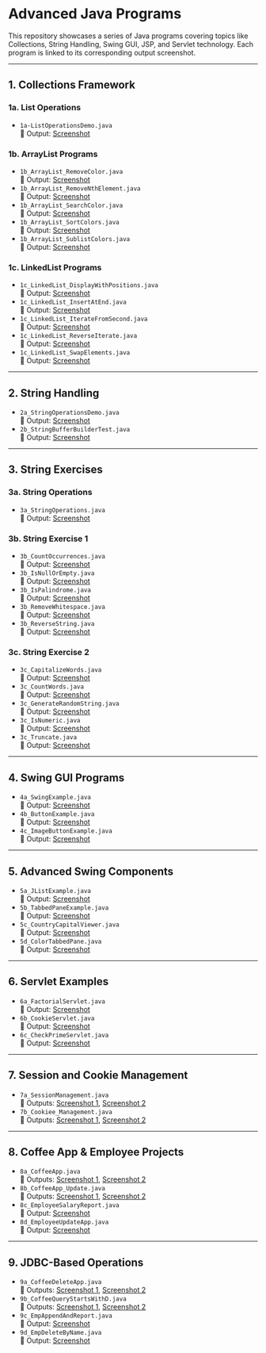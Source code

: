 # Advanced Java Programs

This repository showcases a series of Java programs covering topics like Collections, String Handling, Swing GUI, JSP, and Servlet technology. Each program is linked to its corresponding output screenshot.

---

## 1. Collections Framework

### 1a. List Operations
- `1a-ListOperationsDemo.java`  
  📸 Output: [Screenshot](https://github.com/Karthikrajaurs/Advanced_Java/blob/main/Screenshot-AddingElementsArrayListAndLinkedList.java.png)

### 1b. ArrayList Programs
- `1b_ArrayList_RemoveColor.java`  
  📸 Output: [Screenshot](https://github.com/Karthikrajaurs/Advanced_Java/blob/main/Screenshot-1b.%20Array%20List%20program5.png)  
- `1b_ArrayList_RemoveNthElement.java`  
  📸 Output: [Screenshot](https://github.com/Karthikrajaurs/Advanced_Java/blob/main/Screenshot-1b.Array%20List%20Program2.png)  
- `1b_ArrayList_SearchColor.java`  
  📸 Output: [Screenshot](https://github.com/Karthikrajaurs/Advanced_Java/blob/main/Screenshot-1b.%20Array%20List%20program1.png)  
- `1b_ArrayList_SortColors.java`  
  📸 Output: [Screenshot](https://github.com/Karthikrajaurs/Advanced_Java/blob/main/Screenshot-1b.%20Array%20List%20program3.png)  
- `1b_ArrayList_SublistColors.java`  
  📸 Output: [Screenshot](https://github.com/Karthikrajaurs/Advanced_Java/blob/main/Screenshot-1b.%20Array%20List%20program4.png)

### 1c. LinkedList Programs
- `1c_LinkedList_DisplayWithPositions.java`  
  📸 Output: [Screenshot](https://github.com/Karthikrajaurs/Advanced_Java/blob/main/Screenshot-1c_LinkedList_ElementWithPosition.png)  
- `1c_LinkedList_InsertAtEnd.java`  
  📸 Output: [Screenshot](https://github.com/Karthikrajaurs/Advanced_Java/blob/main/Screenshot-1c_LinkedList_OfferLast.png)  
- `1c_LinkedList_IterateFromSecond.java`  
  📸 Output: [Screenshot](https://github.com/Karthikrajaurs/Advanced_Java/blob/main/Screenshot-1c_LinkedList_IterationFromSecond.png)  
- `1c_LinkedList_ReverseIterate.java`  
  📸 Output: [Screenshot](https://github.com/Karthikrajaurs/Advanced_Java/blob/main/Screenshot-1c_LinkedList_ReverseIteration.png)  
- `1c_LinkedList_SwapElements.java`  
  📸 Output: [Screenshot](https://github.com/Karthikrajaurs/Advanced_Java/blob/main/Screenshot-1c_LinkedList_SwapElements.png)

---

## 2. String Handling

- `2a_StringOperationsDemo.java`  
  📸 Output: [Screenshot](https://github.com/Karthikrajaurs/Advanced_Java/blob/main/Screenshot-2a_MapInterfaceDemo.png)  
- `2b_StringBufferBuilderTest.java`  
  📸 Output: [Screenshot](https://github.com/Karthikrajaurs/Advanced_Java/blob/main/Screenshot-2b_String_PerformanceTest.png)

---

## 3. String Exercises

### 3a. String Operations
- `3a_StringOperations.java`  
  📸 Output: [Screenshot](https://github.com/Karthikrajaurs/Advanced_Java/blob/main/Screenshot-3a_StringHandlingDemo.png)

### 3b. String Exercise 1
- `3b_CountOccurrences.java`  
  📸 Output: [Screenshot](https://github.com/Karthikrajaurs/Advanced_Java/blob/main/Screenshot-3b_String_SubstringCount.png)  
- `3b_IsNullOrEmpty.java`  
  📸 Output: [Screenshot](https://github.com/Karthikrajaurs/Advanced_Java/blob/main/Screenshot-3b_String_IsNullOrEmptyCheck.png)  
- `3b_IsPalindrome.java`  
  📸 Output: [Screenshot](https://github.com/Karthikrajaurs/Advanced_Java/blob/main/Screenshot-3b_String_PalindromeCheck.png)  
- `3b_RemoveWhitespace.java`  
  📸 Output: [Screenshot](https://github.com/Karthikrajaurs/Advanced_Java/blob/main/Screenshot-3b_String_RemoveWhitespace.png)  
- `3b_ReverseString.java`  
  📸 Output: [Screenshot](https://github.com/Karthikrajaurs/Advanced_Java/blob/main/Screenshot-3b_exp3.png)

### 3c. String Exercise 2
- `3c_CapitalizeWords.java`  
  📸 Output: [Screenshot](https://github.com/Karthikrajaurs/Advanced_Java/blob/main/Screenshot-3c_String_CapitalizeEachWord.png)  
- `3c_CountWords.java`  
  📸 Output: [Screenshot](https://github.com/Karthikrajaurs/Advanced_Java/blob/main/Screenshot-3c_String_WordCounter.png)  
- `3c_GenerateRandomString.java`  
  📸 Output: [Screenshot](https://github.com/Karthikrajaurs/Advanced_Java/blob/main/Screenshot-3c_String_RandomStringGenerator.png)  
- `3c_IsNumeric.java`  
  📸 Output: [Screenshot](https://github.com/Karthikrajaurs/Advanced_Java/blob/main/Screenshot-3c_String_NumericCheck.png)  
- `3c_Truncate.java`  
  📸 Output: [Screenshot](https://github.com/Karthikrajaurs/Advanced_Java/blob/main/Screenshot-3c_String_TruncateString.png)

---

## 4. Swing GUI Programs

- `4a_SwingExample.java`  
  📸 Output: [Screenshot](https://github.com/Karthikrajaurs/Advanced_Java/blob/main/Screenshot-4a_Swings_SwingExample.png)  
- `4b_ButtonExample.java`  
  📸 Output: [Screenshot](https://github.com/Karthikrajaurs/Advanced_Java/blob/main/Screenshot-4b_Swings_ButtonExample.png)  
- `4c_ImageButtonExample.java`  
  📸 Output: [Screenshot](https://github.com/Karthikrajaurs/Advanced_Java/blob/main/Screenshot-4c_Swings_ImageButtonExample.png)

---

## 5. Advanced Swing Components

- `5a_JListExample.java`  
  📸 Output: [Screenshot](https://github.com/Karthikrajaurs/Advanced_Java/blob/main/Screenshot-5a_Swings_JListExample.png)  
- `5b_TabbedPaneExample.java`  
  📸 Output: [Screenshot](https://github.com/Karthikrajaurs/Advanced_Java/blob/main/Screenshot-5b_Swings_TabbedPaneExample.png)  
- `5c_CountryCapitalViewer.java`  
  📸 Output: [Screenshot](https://github.com/Karthikrajaurs/Advanced_Java/blob/main/Screenshot-5c_Swings_CountryCapitalList.png)  
- `5d_ColorTabbedPane.java`  
  📸 Output: [Screenshot](https://github.com/Karthikrajaurs/Advanced_Java/blob/main/Screenshot-5d_Swings_ColorTabbedPane.png)

---

## 6. Servlet Examples

- `6a_FactorialServlet.java`  
  📸 Output: [Screenshot](https://github.com/Karthikrajaurs/Advanced_Java/blob/main/Screenshot-6a_FactorialServlet.png)  
- `6b_CookieServlet.java`  
  📸 Output: [Screenshot](https://github.com/Karthikrajaurs/Advanced_Java/blob/main/Screenshot-6b.png)  
- `6c_CheckPrimeServlet.java`  
  📸 Output: [Screenshot](https://github.com/Karthikrajaurs/Advanced_Java/blob/main/Screenshot-6c_PrimeServlet.png)

---

## 7. Session and Cookie Management

- `7a_SessionManagement.java`  
  📸 Outputs: [Screenshot 1](https://github.com/Karthikrajaurs/Advanced_Java/blob/main/Screenshot-7a1.png), [Screenshot 2](https://github.com/Karthikrajaurs/Advanced_Java/blob/main/Screenshot-7a2.png)  
- `7b_Cookiee_Management.java`  
  📸 Outputs: [Screenshot 1](https://github.com/Karthikrajaurs/Advanced_Java/blob/main/Screenshot-7b1.png), [Screenshot 2](https://github.com/Karthikrajaurs/Advanced_Java/blob/main/Screenshot-7b2.png)

---

## 8. Coffee App & Employee Projects

- `8a_CoffeeApp.java`  
  📸 Outputs: [Screenshot 1](https://github.com/Karthikrajaurs/Advanced_Java/blob/main/Screenshot-8a1.png), [Screenshot 2](https://github.com/Karthikrajaurs/Advanced_Java/blob/main/Screenshot-8a2.png)  
- `8b_CoffeeApp_Update.java`  
  📸 Outputs: [Screenshot 1](https://github.com/Karthikrajaurs/Advanced_Java/blob/main/Screenshot-8b1.png), [Screenshot 2](https://github.com/Karthikrajaurs/Advanced_Java/blob/main/Screenshot-8b2.png)  
- `8c_EmployeeSalaryReport.java`  
  📸 Output: [Screenshot](https://github.com/Karthikrajaurs/Advanced_Java/blob/main/Screenshot-8c.png)  
- `8d_EmployeeUpdateApp.java`  
  📸 Output: [Screenshot](https://github.com/Karthikrajaurs/Advanced_Java/blob/main/Screenshot-8d.png)

---

## 9. JDBC-Based Operations

- `9a_CoffeeDeleteApp.java`  
  📸 Outputs: [Screenshot 1](https://github.com/Karthikrajaurs/Advanced_Java/blob/main/Screenshot-9a1.png), [Screenshot 2](https://github.com/Karthikrajaurs/Advanced_Java/blob/main/Screenshot-9a2.png)  
- `9b_CoffeeQueryStartsWithD.java`  
  📸 Outputs: [Screenshot 1](https://github.com/Karthikrajaurs/Advanced_Java/blob/main/Screenshot-9b1.png), [Screenshot 2](https://github.com/Karthikrajaurs/Advanced_Java/blob/main/Screenshot-9b2.png)  
- `9c_EmpAppendAndReport.java`  
  📸 Output: [Screenshot](https://github.com/Karthikrajaurs/Advanced_Java/blob/main/Screenshot-9c.png)  
- `9d_EmpDeleteByName.java`  
  📸 Output: [Screenshot](https://github.com/Karthikrajaurs/Advanced_Java/blob/main/Screenshot-9d.png)
